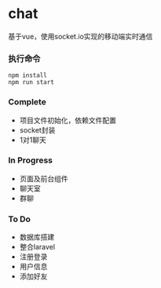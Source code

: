 # chat
基于vue，使用socket.io实现的移动端实时通信
### 执行命令
```
npm install
npm run start
```
### Complete
- 项目文件初始化，依赖文件配置
- socket封装
- 1对1聊天
### In Progress
- 页面及前台组件
- 聊天室
- 群聊
### To Do
- 数据库搭建
- 整合laravel
- 注册登录
- 用户信息
- 添加好友
